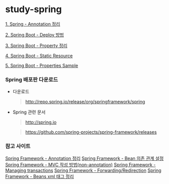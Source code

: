 # study-spring

  [1. Spring - Annotation 정리](https://github.com/songagi/study-spring/blob/master/Spring-Annotation.md)

  [2. Spring Boot - Deploy 방법](https://github.com/songagi/study-spring/blob/master/SpringBoot-Depoly.md)

  [3. Spring Boot - Property 정리](https://github.com/songagi/study-spring/blob/master/SpringBoot-Properties.md)

  [4. Spring Boot - Static Resource](https://github.com/songagi/study-spring/blob/master/SpringBoot-Static-Resource.md)

  [5. Spring Boot - Properties Sample](https://github.com/songagi/study-spring/blob/master/SpringBoot-application.properties.sample.md)



### Spring 배포판 다운로드

  - 다운로드

    > http://repo.spring.io/release/org/springframework/spring

  - Spring 관련 문서

    > http://spring.io

    > https://github.com/spring-projects/spring-framework/releases



### 참고 사이트
[Spring Framework - Annotation 정리](http://noritersand.tistory.com/156)
[Spring Framework - Bean 의존 관계 설정](http://noritersand.tistory.com/153)
[Spring Framework - MVC 작성 방법(non-annotation)](http://noritersand.tistory.com/138)
[Spring Framework - Managing transactions](http://noritersand.tistory.com/198)
[Spring Framework - Forwarding/Redirection](http://noritersand.tistory.com/154)
[Spring Framework - Beans xml 태그 정리](http://noritersand.tistory.com/152)
